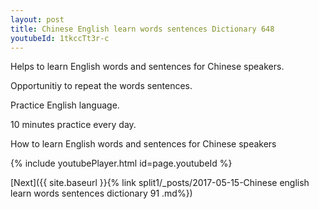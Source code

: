 ```yaml
---
layout: post
title: Chinese English learn words sentences Dictionary 648 
youtubeId: 1tkccTt3r-c
---
```

 
 
Helps to learn English words and sentences for Chinese speakers.

Opportunitiy to repeat the words sentences. 

Practice English language. 
 
10 minutes practice every day. 
 
How to learn English words and sentences for Chinese speakers 
 
{% include youtubePlayer.html id=page.youtubeId %}
 
 
[Next]({{ site.baseurl }}{% link  split1/_posts/2017-05-15-Chinese english learn words sentences dictionary 91 .md%})
 

